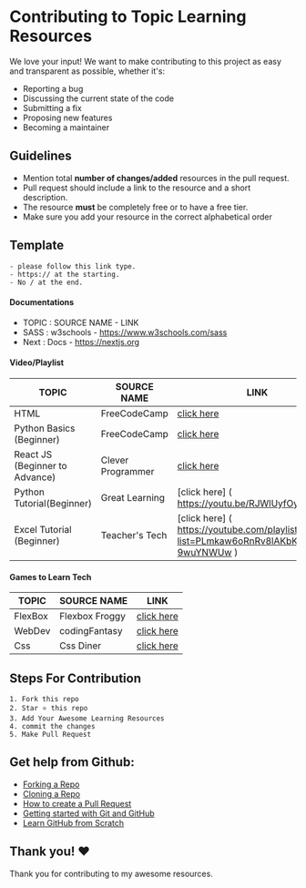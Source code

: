# Contributing to Topic Learning Resources
We love your input! We want to make contributing to this project as easy and transparent as possible, whether it's:

- Reporting a bug
- Discussing the current state of the code
- Submitting a fix
- Proposing new features
- Becoming a maintainer

## Guidelines

- Mention total **number of changes/added** resources in the pull request.
- Pull request should include a link to the resource and a short description.
- The resource **must** be completely free or to have a free tier.
- Make sure you add your resource in the correct alphabetical order

## Template
    - please follow this link type.
    - https:// at the starting.
    - No / at the end.
#### Documentations
- TOPIC : SOURCE NAME - LINK
- SASS  : w3schools   - https://www.w3schools.com/sass
- Next  : Docs        - https://nextjs.org

#### Video/Playlist
| TOPIC                          | SOURCE NAME       | LINK                                                      |
| ------------------------------ | ----------------- | --------------------------------------------------------- |
| HTML                           | FreeCodeCamp      | [click here](https://www.youtube.com/watch?v=pQN-pnXPaVg) |
| Python Basics (Beginner)       | FreeCodeCamp      | [click here](https://www.youtube.com/watch?v=rfscVS0vtbw) |
| React JS (Beginner to Advance) | Clever Programmer | [click here](https://www.youtube.com/watch?v=-cMqr9HpZ-Y) |
| Python Tutorial(Beginner)      | Great Learning    | [click here] ( https://youtu.be/RJWlUyfOy1o )             |
| Excel Tutorial (Beginner)      | Teacher's Tech    | [click here] ( https://youtube.com/playlist?list=PLmkaw6oRnRv8lAKbKbflJRqS-9wuYNWUw )                                                                                                       |





#### Games to Learn Tech
| TOPIC                          | SOURCE NAME       | LINK                                                      |
| ------------------------------ | ----------------- | --------------------------------------------------------- |
| FlexBox                        | Flexbox Froggy    | [click here](http://flexboxfroggy.com/)                   |
| WebDev                         | codingFantasy     | [click here](https://codingfantasy.com/) |
| Css                            | Css Diner         | [click here](https://flukeout.github.io/)|



## Steps For Contribution

    1. Fork this repo
    2. Star ⭐ this repo
    3. Add Your Awesome Learning Resources
    4. commit the changes
    5. Make Pull Request


## Get help from Github:

- [Forking a Repo](https://help.github.com/en/github/getting-started-with-github/fork-a-repo)
- [Cloning a Repo](https://help.github.com/en/desktop/contributing-to-projects/creating-an-issue-or-pull-request)
- [How to create a Pull Request](https://opensource.com/article/19/7/create-pull-request-github)
- [Getting started with Git and GitHub](https://towardsdatascience.com/getting-started-with-git-and-github-6fcd0f2d4ac6)
- [Learn GitHub from Scratch](https://lab.github.com/githubtraining/introduction-to-github)


## Thank you! ❤️
Thank you for contributing to my awesome resources.

